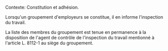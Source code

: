 Contexte: Constitution et adhésion.

Lorsqu'un groupement d'employeurs se constitue, il en informe l'inspection du travail.

La liste des membres du groupement est tenue en permanence à la disposition de l'agent de contrôle de l'inspection du travail mentionné à l'article L. 8112-1 au siège du groupement.